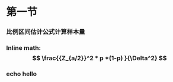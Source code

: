 # 第一节

### 比例区间估计公式计算样本量
### Inline math: $$ \frac{{Z_{a/2}}^2 * p *(1-p) }{\Delta^2} $$

### echo hello



